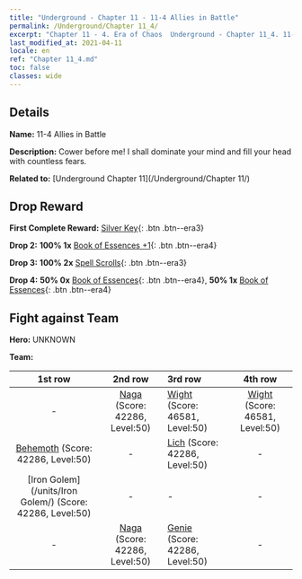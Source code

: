 ```yaml
---
title: "Underground - Chapter 11 - 11-4 Allies in Battle"
permalink: /Underground/Chapter 11_4/
excerpt: "Chapter 11 - 4. Era of Chaos  Underground - Chapter 11_4. 11-4 Allies in Battle"
last_modified_at: 2021-04-11
locale: en
ref: "Chapter 11_4.md"
toc: false
classes: wide
---
```


## Details

 **Name:** 11-4 Allies in Battle

 **Description:** Cower before me! I shall dominate your mind and fill your head with countless fears.

 **Related to:** [Underground Chapter 11](/Underground/Chapter 11/)

## Drop Reward

 **First Complete Reward:** [Silver Key](/Items/con_693/){: .btn .btn--era3}

 **Drop 2:** **100% 1x** [Book of Essences +1](/Items/mat_46/){: .btn .btn--era4}

 **Drop 3:** **100% 2x** [Spell Scrolls](/Items/con_694/){: .btn .btn--era3}

 **Drop 4:** **50% 0x** [Book of Essences](/Items/mat_39/){: .btn .btn--era4}, **50% 1x** [Book of Essences](/Items/mat_39/){: .btn .btn--era4}


## Fight against Team
 **Hero:** UNKNOWN

 **Team:**


  | 1st row | 2nd row | 3rd row | 4th row |
  |:----:|:----:|:----|:----:|
  | - | [Naga](/units/Naga/) (Score: 42286, Level:50)  | [Wight](/units/Wight/) (Score: 46581, Level:50)  | [Wight](/units/Wight/) (Score: 46581, Level:50)  |
  | [Behemoth](/units/Behemoth/) (Score: 42286, Level:50)  | - | [Lich](/units/Lich/) (Score: 42286, Level:50)  | - |
  | [Iron Golem](/units/Iron Golem/) (Score: 42286, Level:50)  | - | - | - |
  | - | [Naga](/units/Naga/) (Score: 42286, Level:50)  | [Genie](/units/Genie/) (Score: 42286, Level:50)  | - |


